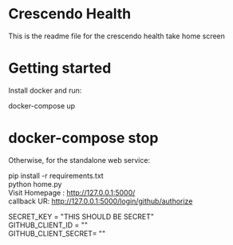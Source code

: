 # Crescendo Health

This is the readme file for the crescendo health take home screen

# Getting started

Install docker and run:

docker-compose up

# docker-compose stop

Otherwise, for the standalone web service:

pip install -r requirements.txt  
python home.py  
Visit Homepage : http://127.0.0.1:5000/  
callback UR: http://127.0.0.1:5000/login/github/authorize

SECRET_KEY = "THIS SHOULD BE SECRET"  
GITHUB_CLIENT_ID = ""  
GITHUB_CLIENT_SECRET= ""
